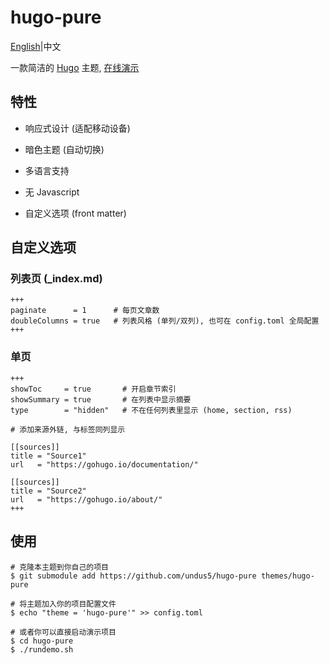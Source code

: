 # hugo-pure

[English](https://github.com/undus5/hugo-pure/)|中文

一款简洁的 [Hugo](https://gohugo.io) 主题, [在线演示](https://undus5.github.io/hugo-pure/)

## 特性

- 响应式设计 (适配移动设备)

- 暗色主题 (自动切换)

- 多语言支持

- 无 Javascript

- 自定义选项 (front matter)

## 自定义选项

### 列表页 (_index.md)

```
+++
paginate      = 1      # 每页文章数
doubleColumns = true   # 列表风格 (单列/双列), 也可在 config.toml 全局配置
+++
```

### 单页

```
+++
showToc     = true       # 开启章节索引
showSummary = true       # 在列表中显示摘要
type        = "hidden"   # 不在任何列表里显示 (home, section, rss)

# 添加来源外链, 与标签同列显示

[[sources]]
title = "Source1"
url   = "https://gohugo.io/documentation/"

[[sources]]
title = "Source2"
url   = "https://gohugo.io/about/"
+++
```

## 使用

```
# 克隆本主题到你自己的项目
$ git submodule add https://github.com/undus5/hugo-pure themes/hugo-pure

# 将主题加入你的项目配置文件
$ echo "theme = 'hugo-pure'" >> config.toml

# 或者你可以直接启动演示项目
$ cd hugo-pure
$ ./rundemo.sh
```
